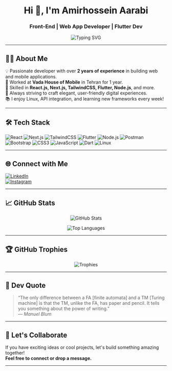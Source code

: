 <h1 align="center">Hi 👋, I'm Amirhossein Aarabi</h1>
<h3 align="center">Front-End | Web App Developer | Flutter Dev</h3>

<p align="center">
  <img src="https://readme-typing-svg.demolab.com/?lines=Front-end+Developer;Web+App+Developer;Flutter+Enthusiast;Always+Learning+New+Tech&center=true&width=500&height=30&font=Fira%20Code&pause=1000&color=14F1F1" alt="Typing SVG" />
</p>

---

## 👨‍💻 About Me

💡 Passionate developer with over **2 years of experience** in building web and mobile applications.  
🏢 Worked at **Vada House of Mobile** in Tehran for 1 year.  
🔧 Skilled in **React.js, Next.js, TailwindCSS, Flutter, Node.js**, and more.  
🎯 Always striving to craft elegant, user-friendly digital experiences.  
📚 I enjoy Linux, API integration, and learning new frameworks every week!

---

## 🛠️ Tech Stack

![React](https://img.shields.io/badge/-React-61DAFB?style=flat&logo=react&logoColor=white)
![Next.js](https://img.shields.io/badge/-Next.js-000000?style=flat&logo=next.js)
![TailwindCSS](https://img.shields.io/badge/-TailwindCSS-06B6D4?style=flat&logo=tailwindcss&logoColor=white)
![Flutter](https://img.shields.io/badge/-Flutter-02569B?style=flat&logo=flutter&logoColor=white)
![Node.js](https://img.shields.io/badge/-Node.js-339933?style=flat&logo=node.js&logoColor=white)
![Postman](https://img.shields.io/badge/-Postman-FF6C37?style=flat&logo=postman&logoColor=white)
![Bootstrap](https://img.shields.io/badge/-Bootstrap-7952B3?style=flat&logo=bootstrap&logoColor=white)
![CSS3](https://img.shields.io/badge/-CSS3-1572B6?style=flat&logo=css3&logoColor=white)
![JavaScript](https://img.shields.io/badge/-JavaScript-F7DF1E?style=flat&logo=javascript&logoColor=white)
![Dart](https://img.shields.io/badge/-Dart-0175C2?style=flat&logo=dart&logoColor=white)
![Linux](https://img.shields.io/badge/-Linux-FCC624?style=flat&logo=linux&logoColor=white)

---

## 🌐 Connect with Me

[![LinkedIn](https://img.shields.io/badge/-LinkedIn-0077B5?style=flat&logo=linkedin&logoColor=white)](https://www.linkedin.com/in/amirhossein-aarabi-537394299/)  
[![Instagram](https://img.shields.io/badge/-Instagram-E4405F?style=flat&logo=instagram&logoColor=white)](https://www.instagram.com/amirhossein.wp.goalie/)

---

## 📈 GitHub Stats

<p align="center">
  <img src="https://github-readme-stats.vercel.app/api?username=amirhosseinaarabi2002&show_icons=true&theme=tokyonight" alt="GitHub Stats" />
</p>

<p align="center">
  <img src="https://github-readme-stats.vercel.app/api/top-langs/?username=amirhosseinaarabi2002&layout=compact&theme=tokyonight" alt="Top Languages" />
</p>

---

## 🏆 GitHub Trophies

<p align="center">
  <img src="https://github-profile-trophy.vercel.app/?username=amirhosseinaarabi2002&theme=radical&no-frame=true&margin-w=10" alt="Trophies" />
</p>

---

## 💬 Dev Quote

> “The only difference between a FA [finite automata] and a TM [Turing machine] is that the TM, unlike the FA, has paper and pencil. It tells you something about the power of writing.”  
> — *Manuel Blum*

---

## 🚀 Let's Collaborate

If you have exciting ideas or cool projects, let's build something amazing together!  
**Feel free to connect or drop a message.**

---
